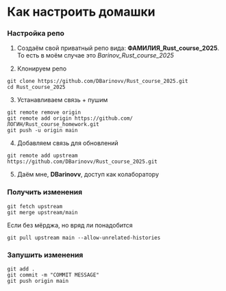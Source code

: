 # Как настроить домашки

### Настройка репо
1) Создаём свой приватный репо вида: **ФАМИЛИЯ_Rust_course_2025**. То есть в моём случае это *Barinov_Rust_course_2025*

2) Клонируем репо
```
git clone https://github.com/DBarinovv/Rust_course_2025.git
cd Rust_course_2025
```

3) Устанавливаем связь + пушим
```
git remote remove origin
git remote add origin https://github.com/ЛОГИН/Rust_course_homework.git
git push -u origin main
```

4) Добавляем связь для обновлений
```
git remote add upstream https://github.com/DBarinovv/Rust_course_2025.git
```

5) Даём мне, **DBarinovv**, доступ как колаборатору

### Получить изменения
```
git fetch upstream
git merge upstream/main
```

Если без мёрджа, но вряд ли понадобится
```
git pull upstream main --allow-unrelated-histories
```

### Запушить изменения
```
git add .
git commit -m "COMMIT MESSAGE"
git push origin main
```
